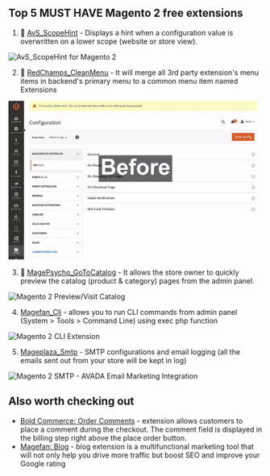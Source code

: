 ## Top 5 MUST HAVE Magento 2 free extensions
1. 🥇 [AvS_ScopeHint](https://github.com/avstudnitz/AvS_ScopeHint2) - Displays a hint when a configuration value is overwritten on a lower scope (website or store view).

![AvS_ScopeHint for Magento 2](https://raw.githubusercontent.com/avstudnitz/AvS_ScopeHint2/master/scopehint2-screenshot.png)

2. 🥈 [RedChamps_CleanMenu](https://github.com/redchamps/clean-admin-menu) - It will merge all 3rd party extension's menu items in backend's primary menu to a common menu item named Extensions

![Clean Admin Menu](https://raw.githubusercontent.com/redchamps/repo-images/master/before-after.gif)

3. 🥉 [MagePsycho_GoToCatalog](https://www.magepsycho.com/magento2-preview-catalog-visit-sku.html) - It allows the store owner to quickly preview the catalog (product & category) pages from the admin panel.

![Magento 2 Preview/Visit Catalog](https://i.imgur.com/tmsojXW.png)

4. [Magefan_Cli](https://github.com/magefan/module-cli) - allows you to run CLI commands from admin panel (System > Tools > Command Line) using exec php function

![Magento 2 CLI Extension](https://camo.githubusercontent.com/b73a1c4e306a12bc19895984ff61b9c0a2d99728bf94a792d87053c7dd32168f/68747470733a2f2f6d61676566616e2e636f6d2f6d656469612f777973697779672f6d6167656e746f322d636c692e706e67)

5. [Mageplaza_Smtp](https://github.com/mageplaza/magento-2-smtp) - SMTP configurations and email logging (all the emails sent out from your store will be kept in log)

![Magento 2 SMTP - AVADA Email Marketing Integration](https://camo.githubusercontent.com/94fcf96881393b05bc5347a248afd516e5267d02a6bd70bb188cb5074baa5b4a/68747470733a2f2f692e696d6775722e636f6d2f6b354b66444c4c2e706e67)

## Also worth checking out
- [Bold Commerce: Order Comments](https://github.com/boldcommerce/magento2-ordercomments) - extension allows customers to place a comment during the checkout. The comment field is displayed in the billing step right above the place order button.
- [Magefan: Blog](https://github.com/magefan/module-blog) - blog extension is a multifunctional marketing tool that will not only help you drive more traffic but boost SEO and improve your Google rating
